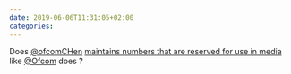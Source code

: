```yaml
---
date: 2019-06-06T11:31:05+02:00
categories:
---
```

Does [@ofcomCHen](https://twitter.com/ofcomCHen) [maintains numbers that are reserved for use in media](https://www.ofcom.org.uk/phones-telecoms-and-internet/information-for-industry/numbering/numbers-for-drama) like [@Ofcom](https://twitter.com/Ofcom) does ?
